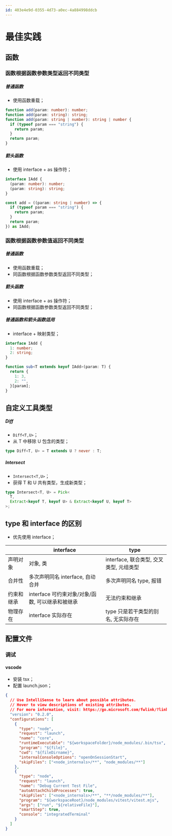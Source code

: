 ```yaml
---
id: 403e4e9d-0355-4d73-a0ec-4a884998ddcb
---
```


# 最佳实践

## 函数

### 函数根据函数参数类型返回不同类型

##### 普通函数

- 使用函数重载；

```typescript
function add(param: number): number;
function add(param: string): string;
function add(param: string | number): string | number {
  if (typeof param === "string") {
    return param;
  }
  return param;
}
```

##### 箭头函数

- 使用 interface + as 操作符；

```typescript
interface IAdd {
  (param: number): number;
  (param: string): string;
}

const add = ((param: string | number) => {
  if (typeof param === "string") {
    return param;
  }
  return param;
}) as IAdd;
```

### 函数根据函数参数值返回不同类型

##### 普通函数

- 使用函数重载；
- 同函数根据函数参数类型返回不同类型；

##### 箭头函数

- 使用 interface + as 操作符；
- 同函数根据函数参数类型返回不同类型；

##### 普通函数和箭头函数适用

- interface + 映射类型；

```typescript
interface IAdd {
  1: number;
  2: string;
}

function sub<T extends keyof IAdd>(param: T) {
  return {
    1: 3,
    2: "",
  }[param];
}
```

## 自定义工具类型

##### Diff

- `Diff<T,U>`；
- 从 T 中移除 U 包含的类型；

```typescript
type Diff<T, U> = T extends U ? never : T;
```

##### Intersect

- `Intersect<T,U>`；
- 获得 T 和 U 共有类型，生成新类型；

```typescript
type Intersect<T, U> = Pick<
  T,
  Extract<keyof T, keyof U> & Extract<keyof U, keyof T>
>;
```

## type 和 interface 的区别

- 优先使用 interface；

|            | interface                                        | type                                    |
| ---------- | ------------------------------------------------ | --------------------------------------- |
| 声明对象   | 对象, 类                                         | interface, 联合类型, 交叉类型, 元组类型 |
| 合并性     | 多次声明同名 interface, 自动合并                 | 多次声明同名 type, 报错                 |
| 约束和继承 | interface 可约束对象/对象/函数, 可以继承和被继承 | 无法约束和继承                          |
| 物理存在   | interface 实际存在                               | type 只是若干类型的别名, 无实际存在     |

## 配置文件

### 调试

#### vscode

- 安装 tsx；
- 配置 launch.json；

```json
{
  // Use IntelliSense to learn about possible attributes.
  // Hover to view descriptions of existing attributes.
  // For more information, visit: https://go.microsoft.com/fwlink/?linkid=830387
  "version": "0.2.0",
  "configurations": [
    {
      "type": "node",
      "request": "launch",
      "name": "core",
      "runtimeExecutable": "${workspaceFolder}/node_modules/.bin/tsx",
      "program": "${file}",
      "cwd": "${fileDirname}",
      "internalConsoleOptions": "openOnSessionStart",
      "skipFiles": ["<node_internals>/**", "node_modules/**"]
    },
    {
      "type": "node",
      "request": "launch",
      "name": "Debug Current Test File",
      "autoAttachChildProcesses": true,
      "skipFiles": ["<node_internals>/**", "**/node_modules/**"],
      "program": "${workspaceRoot}/node_modules/vitest/vitest.mjs",
      "args": ["run", "${relativeFile}"],
      "smartStep": true,
      "console": "integratedTerminal"
    }
  ]
}
```

